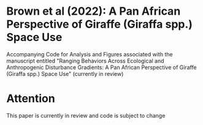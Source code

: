 # Brown et al (2022): A Pan African Perspective of Giraffe (Giraffa spp.) Space Use
Accompanying Code for Analysis and Figures associated with the manuscript entitled "Ranging Behaviors Across Ecological and Anthropogenic Disturbance Gradients: A Pan African Perspective of Giraffe (Giraffa spp.) Space Use" (currently in review)

# Attention
This paper is currently in review and code is subject to change
